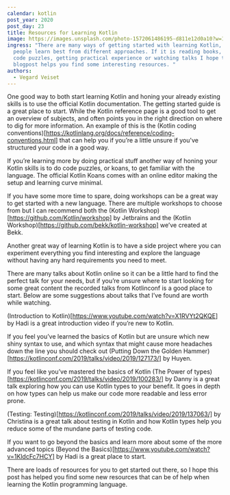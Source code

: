 ```yaml
---
calendar: kotlin
post_year: 2020
post_day: 23
title: Resources for Learning Kotlin
image: https://images.unsplash.com/photo-1572061486195-d811e12d0a10?w=1226&h=400&fit=crop&crop=edges
ingress: "There are many ways of getting started with learning Kotlin, different
  people learn best from different approaches. If it is reading books, solving
  code puzzles, getting practical experience or watching talks I hope this
  blogpost helps you find some interesting resources. "
authors:
  - Vegard Veiset
---
```

One good way to both start learning Kotlin and honing your already existing skills is to use the official Kotlin documentation. The getting started guide is a great place to start. While the Kotlin reference page is a good tool to get an overview of subjects, and often points you in the right direction on where to dig for more information. An example of this is the (Kotlin coding conventions)[https://kotlinlang.org/docs/reference/coding-conventions.html] that can help you if you’re a little unsure if you've structured your code in a good way.

If you’re learning more by doing practical stuff another way of honing your Kotlin skills is to do code puzzles, or koans, to get familiar with the language. The official Kotlin Koans comes with an online editor making the setup and learning curve minimal.

If you have some more time to spare, doing workshops can be a great way to get started with a new language. There are multiple workshops to choose from but I can recommend both the (Kotlin Workshop)[https://github.com/Kotlin/workshop] by Jetbrains and the (Kotlin Workshop)[https://github.com/bekk/kotlin-workshop] we’ve created at Bekk.

Another great way of learning Kotlin is to have a side project where you can experiment everything you find interesting and explore the language without having any hard requirements you need to meet.

There are many talks about Kotlin online so it can be a little hard to find the perfect talk for your needs, but if you’re unsure where to start looking for some great content the recorded talks from Kotlinconf is a good place to start. Below are some suggestions about talks that I’ve found are worth while watching.

(Introduction to Kotlin)[https://www.youtube.com/watch?v=X1RVYt2QKQE] by Hadi is a great introduction video if you’re new to Kotlin.

If you feel you’ve learned the basics of Kotlin but are unsure which new shiny syntax to use, and which syntax that might cause more headaches down the line you should check out (Putting Down the Golden Hammer)[https://kotlinconf.com/2019/talks/video/2019/127173/] by Huyen.

If you feel like you’ve mastered the basics of Kotlin (The Power of types)[https://kotlinconf.com/2019/talks/video/2019/100283/] by Danny is a great talk exploring how you can use Kotlin types to your benefit. It goes in depth on how types can help us make our code more readable and less error prone.

(Testing: Testing)[https://kotlinconf.com/2019/talks/video/2019/137063/] by Christina is a great talk about testing in Kotlin and how Kotlin types help you reduce some of the mundane parts of testing code.

If you want to go beyond the basics and learn more about some of the more advanced topics (Beyond the Basics)[https://www.youtube.com/watch?v=1KldcFc7HCY] by Hadi is a great place to start.

There are loads of resources for you to get started out there, so I hope this post has helped you find some new resources that can be of help when learning the Kotlin programming language.
